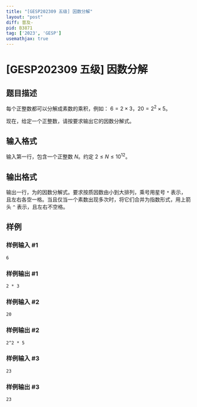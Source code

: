 ```yaml
---
title: "[GESP202309 五级] 因数分解"
layout: "post"
diff: 普及-
pid: B3871
tag: ['2023', 'GESP']
usemathjax: true
---
```


# [GESP202309 五级] 因数分解
## 题目描述

每个正整数都可以分解成素数的乘积，例如： $6=2\times 3$，$20=2^2\times5$。

现在，给定一个正整数，请按要求输出它的因数分解式。
## 输入格式

输入第一行，包含一个正整数 $N$。约定 $2 \le N \le 10^{12}$。
## 输出格式

输出一行，为的因数分解式。要求按质因数由小到大排列，乘号用星号 `*` 表示，且左右各空一格。当且仅当一个素数出现多次时，将它们合并为指数形式，用上箭头 `^` 表示，且左右不空格。
## 样例

### 样例输入 #1
```
6
```
### 样例输出 #1
```
2 * 3
```
### 样例输入 #2
```
20
```
### 样例输出 #2
```
2^2 * 5
```
### 样例输入 #3
```
23
```
### 样例输出 #3
```
23
```
